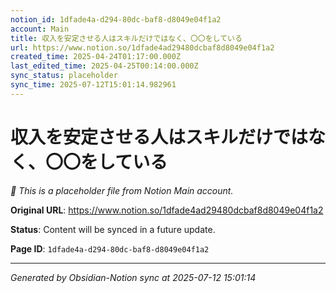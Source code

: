 ```yaml
---
notion_id: 1dfade4a-d294-80dc-baf8-d8049e04f1a2
account: Main
title: 収入を安定させる人はスキルだけではなく、〇〇をしている
url: https://www.notion.so/1dfade4ad29480dcbaf8d8049e04f1a2
created_time: 2025-04-24T01:17:00.000Z
last_edited_time: 2025-04-25T00:14:00.000Z
sync_status: placeholder
sync_time: 2025-07-12T15:01:14.982961
---
```


# 収入を安定させる人はスキルだけではなく、〇〇をしている

*🔄 This is a placeholder file from Notion Main account.*

**Original URL**: https://www.notion.so/1dfade4ad29480dcbaf8d8049e04f1a2

**Status**: Content will be synced in a future update.

**Page ID**: `1dfade4a-d294-80dc-baf8-d8049e04f1a2`

---

*Generated by Obsidian-Notion sync at 2025-07-12 15:01:14*
